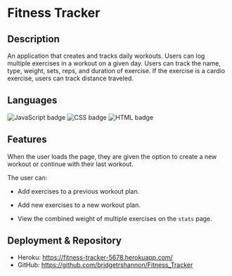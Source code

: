 # Fitness Tracker

## Description

An application that creates and tracks daily workouts. Users can log multiple exercises in a workout on a given day. Users can track the name, type, weight, sets, reps, and duration of exercise. If the exercise is a cardio exercise, users can track distance traveled.

## Languages

<img float="left" alt="JavaScript badge" src="https://img.shields.io/badge/JavaScript-53%25-yellow">

<img float="left" alt="CSS badge" src="https://img.shields.io/badge/CSS-25%25-blueviolet">

<img float="left" alt="HTML badge" src="https://img.shields.io/badge/HTML-22%25-orange">

## Features

When the user loads the page, they are given the option to create a new workout or continue with their last workout.

The user can:

- Add exercises to a previous workout plan.

- Add new exercises to a new workout plan.

- View the combined weight of multiple exercises on the `stats` page.

## Deployment & Repository

- Heroku: https://fitness-tracker-5678.herokuapp.com/
- GitHub: https://github.com/bridgetrshannon/Fitness_Tracker
